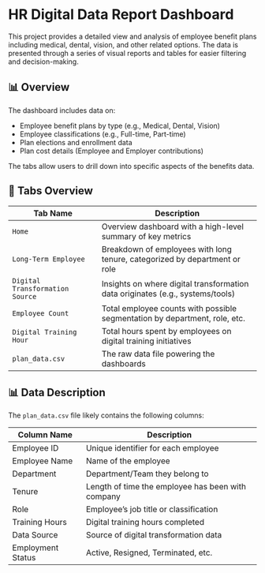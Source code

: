 # HR Digital Data Report Dashboard

This project provides a detailed view and analysis of employee benefit plans including medical, dental, vision, and other related options. The data is presented through a series of visual reports and tables for easier filtering and decision-making.

## 📊 Overview

The dashboard includes data on:
- Employee benefit plans by type (e.g., Medical, Dental, Vision)
- Employee classifications (e.g., Full-time, Part-time)
- Plan elections and enrollment data
- Plan cost details (Employee and Employer contributions)

The tabs allow users to drill down into specific aspects of the benefits data.

## 📁 Tabs Overview

| Tab Name                      | Description                                                                  |
|-------------------------------|------------------------------------------------------------------------------|
| `Home`                        | Overview dashboard with a high-level summary of key metrics                  |
| `Long-Term Employee`          | Breakdown of employees with long tenure, categorized by department or role  |
| `Digital Transformation Source` | Insights on where digital transformation data originates (e.g., systems/tools) |
| `Employee Count`              | Total employee counts with possible segmentation by department, role, etc.  |
| `Digital Training Hour`       | Total hours spent by employees on digital training initiatives              |
| `plan_data.csv`               | The raw data file powering the dashboards                                   |

## 📊 Data Description

The `plan_data.csv` file likely contains the following columns:

| Column Name              | Description                                          |
|--------------------------|------------------------------------------------------|
| Employee ID              | Unique identifier for each employee                  |
| Employee Name            | Name of the employee                                 |
| Department               | Department/Team they belong to                       |
| Tenure                   | Length of time the employee has been with company    |
| Role                     | Employee’s job title or classification               |
| Training Hours           | Digital training hours completed                     |
| Data Source              | Source of digital transformation data                |
| Employment Status        | Active, Resigned, Terminated, etc.                   |
